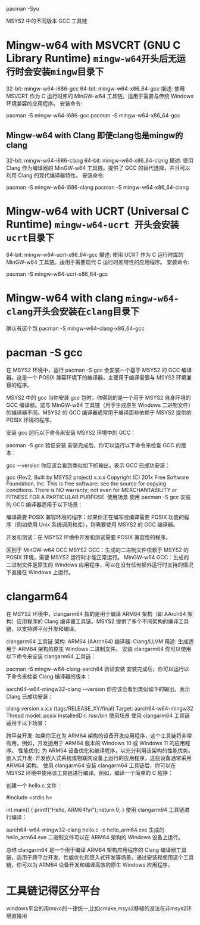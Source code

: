pacman -Syu

MSYS2 中的不同版本 GCC 工具链
# Mingw-w64 with MSVCRT (GNU C Library Runtime) `mingw-w64开头后无运行时会安装mingw目录下`

32-bit: mingw-w64-i686-gcc
64-bit: mingw-w64-x86_64-gcc
描述: 使用 MSVCRT 作为 C 运行时库的 MinGW-w64 工具链。适用于需要与传统 Windows 环境兼容的应用程序。
安装命令:

pacman -S mingw-w64-i686-gcc
pacman -S mingw-w64-x86_64-gcc

## Mingw-w64 with Clang 即使clang也是mingw的clang

32-bit: mingw-w64-i686-clang
64-bit: mingw-w64-x86_64-clang
描述: 使用 Clang 作为编译器的 MinGW-w64 工具链。提供了 GCC 的替代选择，并且可以利用 Clang 的现代编译器特性。
安装命令:

pacman -S mingw-w64-i686-clang
pacman -S mingw-w64-x86_64-clang


# Mingw-w64 with UCRT (Universal C Runtime) `mingw-w64-ucrt 开头会安装ucrt目录下`

64-bit: mingw-w64-ucrt-x86_64-gcc
描述: 使用 UCRT 作为 C 运行时库的 MinGW-w64 工具链。适用于需要现代 C 运行时库特性的应用程序。
安装命令:

pacman -S mingw-w64-ucrt-x86_64-gcc

# Mingw-w64 with clang `mingw-w64-clang开头会安装在clang目录下`
确认有这个包
pacman -S mingw-w64-clang-x86_64-gcc


# pacman -S gcc
在 MSYS2 环境中，运行 pacman -S gcc 会安装一个基于 MSYS2 的 GCC 编译器。这是一个 POSIX 兼容环境下的编译器，主要用于编译需要与 MSYS2 环境兼容的程序。

MSYS2 中的 gcc
当你安装 gcc 包时，你得到的是一个用于 MSYS2 自身环境的 GCC 编译器。这与 MinGW-w64 工具链（用于生成原生 Windows 二进制文件）的编译器不同。MSYS2 的 GCC 编译器通常用于编译那些依赖于 MSYS2 提供的 POSIX 环境的程序。

安装 gcc
运行以下命令来安装 MSYS2 环境中的 GCC：


pacman -S gcc
验证安装
安装完成后，你可以运行以下命令来检查 GCC 的版本：


gcc --version
你应该会看到类似如下的输出，表示 GCC 已成功安装：


gcc (Rev2, Built by MSYS2 project) x.x.x
Copyright (C) 201x Free Software Foundation, Inc.
This is free software; see the source for copying conditions.  There is NO
warranty; not even for MERCHANTABILITY or FITNESS FOR A PARTICULAR PURPOSE.
使用场景
使用 pacman -S gcc 安装的 GCC 编译器适用于以下场景：

编译需要 POSIX 兼容环境的程序：如果你正在编写或编译需要 POSIX 功能的程序（例如使用 Unix 系统调用和库），则需要使用 MSYS2 的 GCC 编译器。

开发和测试：在 MSYS2 环境中开发和测试需要 POSIX 兼容性的程序。

区别于 MinGW-w64 GCC
MSYS2 GCC：生成的二进制文件依赖于 MSYS2 的 POSIX 环境，需要 MSYS2 运行时才能正常运行。
MinGW-w64 GCC：生成的二进制文件是原生的 Windows 应用程序，可以在没有任何额外运行时支持的情况下直接在 Windows 上运行。


# clangarm64
在 MSYS2 环境中，clangarm64 指的是用于编译 ARM64 架构（即 AArch64 架构）应用程序的 Clang 编译器工具链。MSYS2 提供了多个不同架构的编译工具链，以支持跨平台开发和编译。

clangarm64 工具链
架构: ARM64 (AArch64)
编译器: Clang/LLVM
用途: 生成适用于 ARM64 架构的原生 Windows 二进制文件。
安装 clangarm64
你可以使用以下命令来安装 clangarm64 工具链：


pacman -S mingw-w64-clang-aarch64
验证安装
安装完成后，你可以运行以下命令来检查 Clang 编译器的版本：


aarch64-w64-mingw32-clang --version
你应该会看到类似如下的输出，表示 Clang 已成功安装：

clang version x.x.x (tags/RELEASE_XY/final)
Target: aarch64-w64-mingw32
Thread model: posix
InstalledDir: /usr/bin
使用场景
使用 clangarm64 工具链适用于以下场景：

跨平台开发: 如果你正在为 ARM64 架构的设备开发应用程序，这个工具链将非常有用。例如，开发适用于 ARM64 版本的 Windows 10 或 Windows 11 的应用程序。
性能优化: 为 ARM64 设备优化和编译程序，以充分利用该架构的性能优势。
嵌入式开发: 开发嵌入式系统或物联网设备上运行的应用程序，这些设备通常采用 ARM64 架构。
使用 clangarm64
安装 clangarm64 工具链后，你可以在 MSYS2 环境中使用该工具链进行编译。例如，编译一个简单的 C 程序：

创建一个 hello.c 文件：


#include <stdio.h>

int main() {
printf("Hello, ARM64!\n");
return 0;
}
使用 clangarm64 工具链进行编译：


aarch64-w64-mingw32-clang hello.c -o hello_arm64.exe
生成的 hello_arm64.exe 二进制文件可以在 ARM64 架构的 Windows 设备上运行。

总结
clangarm64 是一个用于编译 ARM64 架构应用程序的 Clang 编译器工具链，适用于跨平台开发、性能优化和嵌入式开发等场景。通过安装和使用这个工具链，你可以为 ARM64 设备开发和编译高效的原生 Windows 应用程序。

# 工具链记得区分平台
windows平台的用msvc的一律统一,比如cmake,msys2移植的没法在非msys2环境直接用
